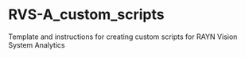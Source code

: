# RVS-A_custom_scripts
Template and instructions for creating custom scripts for RAYN Vision System Analytics
